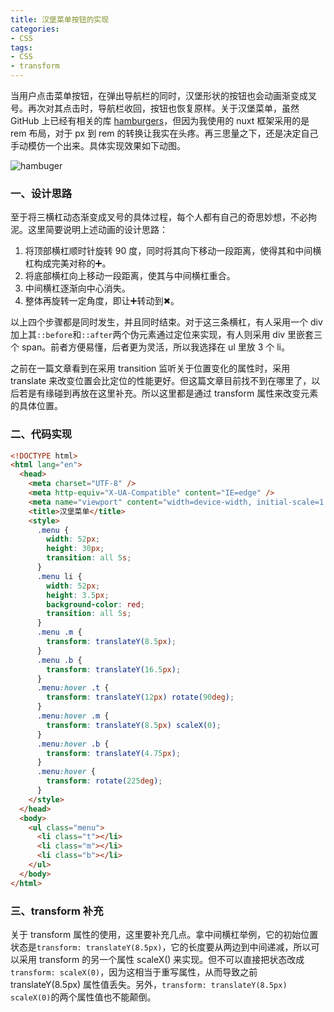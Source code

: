 ```yaml
---
title: 汉堡菜单按钮的实现
categories:
- CSS
tags:
- CSS
- transform
---
```


当用户点击菜单按钮，在弹出导航栏的同时，汉堡形状的按钮也会动画渐变成叉号。再次对其点击时，导航栏收回，按钮也恢复原样。关于汉堡菜单，虽然 GitHub 上已经有相关的库 [hamburgers](https://github.com/jonsuh/hamburgers)，但因为我使用的 nuxt 框架采用的是 rem 布局，对于 px 到 rem 的转换让我实在头疼。再三思量之下，还是决定自己手动模仿一个出来。具体实现效果如下动图。<!-- more -->

![hambuger](https://cdn.jsdelivr.net/gh/baimohui/FigureBed/img/20210616234010.gif)

### 一、设计思路

至于将三横杠动态渐变成叉号的具体过程，每个人都有自己的奇思妙想，不必拘泥。这里简要说明上述动画的设计思路：

1. 将顶部横杠顺时针旋转 90 度，同时将其向下移动一段距离，使得其和中间横杠构成完美对称的➕。
2. 将底部横杠向上移动一段距离，使其与中间横杠重合。
3. 中间横杠逐渐向中心消失。
4. 整体再旋转一定角度，即让➕转动到✖。

以上四个步骤都是同时发生，并且同时结束。对于这三条横杠，有人采用一个 div 加上其`::before`和`::after`两个伪元素通过定位来实现，有人则采用 div 里嵌套三个 span。前者方便易懂，后者更为灵活，所以我选择在 ul 里放 3 个 li。

之前在一篇文章看到在采用 transition 监听关于位置变化的属性时，采用 translate 来改变位置会比定位的性能更好。但这篇文章目前找不到在哪里了，以后若是有缘碰到再放在这里补充。所以这里都是通过 transform 属性来改变元素的具体位置。

### 二、代码实现

```html
<!DOCTYPE html>
<html lang="en">
  <head>
    <meta charset="UTF-8" />
    <meta http-equiv="X-UA-Compatible" content="IE=edge" />
    <meta name="viewport" content="width=device-width, initial-scale=1.0" />
    <title>汉堡菜单</title>
    <style>
      .menu {
        width: 52px;
        height: 30px;
        transition: all 5s;
      }
      .menu li {
        width: 52px;
        height: 3.5px;
        background-color: red;
        transition: all 5s;
      }
      .menu .m {
        transform: translateY(8.5px);
      }
      .menu .b {
        transform: translateY(16.5px);
      }
      .menu:hover .t {
        transform: translateY(12px) rotate(90deg);
      }
      .menu:hover .m {
        transform: translateY(8.5px) scaleX(0);
      }
      .menu:hover .b {
        transform: translateY(4.75px);
      }
      .menu:hover {
        transform: rotate(225deg);
      }
    </style>
  </head>
  <body>
    <ul class="menu">
      <li class="t"></li>
      <li class="m"></li>
      <li class="b"></li>
    </ul>
  </body>
</html>
```

### 三、transform 补充

关于 transform 属性的使用，这里要补充几点。拿中间横杠举例，它的初始位置状态是`transform: translateY(8.5px)`，它的长度要从两边到中间递减，所以可以采用 transform 的另一个属性 scaleX() 来实现。但不可以直接把状态改成`transform: scaleX(0)`，因为这相当于重写属性，从而导致之前 translateY(8.5px) 属性值丢失。另外，`transform: translateY(8.5px) scaleX(0)`的两个属性值也不能颠倒。